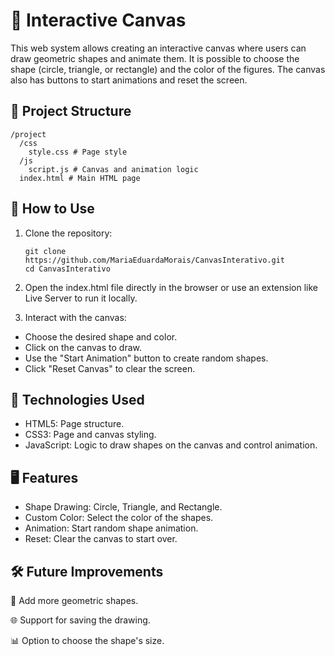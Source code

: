 # 🎨 Interactive Canvas
This web system allows creating an interactive canvas where users can draw geometric shapes and animate them. It is possible to choose the shape (circle, triangle, or rectangle) and the color of the figures. The canvas also has buttons to start animations and reset the screen.

## 📝 Project Structure
    /project
      /css
        style.css # Page style
      /js
        script.js # Canvas and animation logic
      index.html # Main HTML page

## 🚀 How to Use
1. Clone the repository:

       git clone https://github.com/MariaEduardaMorais/CanvasInterativo.git
       cd CanvasInterativo
     
2. Open the index.html file directly in the browser or use an extension like Live Server to run it locally.

3. Interact with the canvas:

  * Choose the desired shape and color.
  * Click on the canvas to draw.
  * Use the "Start Animation" button to create random shapes.
  * Click "Reset Canvas" to clear the screen.

## 🎨 Technologies Used
  * HTML5: Page structure.
  * CSS3: Page and canvas styling.
  * JavaScript: Logic to draw shapes on the canvas and control animation.

## 🖥️ Features
  * Shape Drawing: Circle, Triangle, and Rectangle.
  * Custom Color: Select the color of the shapes.
  * Animation: Start random shape animation.
  * Reset: Clear the canvas to start over.
    
## 🛠️ Future Improvements
🔄 Add more geometric shapes.

🌐 Support for saving the drawing.

📊 Option to choose the shape's size.
